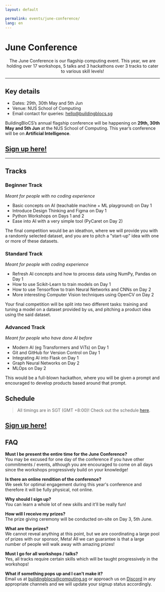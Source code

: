 ```yaml
---
layout: default

permalink: events/june-conference/
lang: en
---
```


# June Conference

<p style="text-align: center">The June Conference is our flagship computing event. This year, we are holding over 17 workshops, 5 talks and 3 hackathons over 3 tracks to cater to various skill levels!</p>

---
## Key details
- Dates: 29th, 30th May and 5th Jun
- Venue: NUS School of Computing
- Email contact for queries: <hello@buildingblocs.sg>

BuildingBloCS’s annual flagship conference will be happening on **29th, 30th May and 5th Jun** at the NUS School of Computing. This year’s conference will be on **Artificial Intelligence**. 
## <a class="btn" href="https://go.buildingblocs.sg/june"> Sign up here! </a> 
---

## Tracks
### Beginner Track
_Meant for people with no coding experience_
- Basic concepts on AI (teachable machine + ML playground) on Day 1
- Introduce Design Thinking and Figma on Day 1
- Python Workshops on Days 1 and 2
- Ease into AI with a very simple tool (PyCaret on Day 2)

The final competition would be an ideathon, where we will provide you with a randomly selected dataset, and you are to pitch a "start-up" idea with one or more of these datasets.

### Standard Track
_Meant for people with coding experience_
- Refresh AI concepts and how to process data using NumPy, Pandas on Day 1
- How to use Scikit-Learn to train models on Day 1
- How to use Tensorflow to train Neural Networks and CNNs on Day 2
- More interesting Computer Vision techniques using OpenCV on Day 2

Your final competition will be split into two different tasks: training and tuning a model on a dataset provided by us, and pitching a product idea using the said dataset.

### Advanced Track
_Meant for people who have done AI before_
- Modern AI (eg Transformers and ViTs) on Day 1
- Git and GitHub for Version Control on Day 1
- Integrating AI into Flask on Day 1
- Graph Neural Networks on Day 2
- MLOps on Day 2

This would be a full-blown hackathon, where you will be given a prompt and encouraged to develop products based around that prompt.

## Schedule
> All timings are in SGT (GMT +8:00)!
Check out the schedule <a href="https://docs.google.com/spreadsheets/d/e/2PACX-1vSWj7F_US-g7GEK8dnUXNr1wjEbrX534OzKxjAlvFAhP3VTv-sCfQEp82MdDpxfgSyAHILUJ6r3dPZ4/pubhtml?widget=true&amp;headers=false">here</a>.

## <a class="btn" href="https://go.buildingblocs.sg/june"> Sign up here! </a> 

## FAQ
<strong>Must I be present the entire time for the June Conference?</strong>
<br>You may be excused for one day of the conference if you have other commitments / events, although you are encouraged to come on all days since the workshops progressively build on your knowledge!

<strong>Is there an online rendition of the conference?</strong>
<br>We seek for optimal engagement during this year's conference and therefore it will be fully physical, not online.

<strong>Why should I sign up?</strong>
<br>You can learn a whole lot of new skills and it'll be really fun!

<strong>How will I receive my prizes?</strong>
<br>The prize giving ceremony will be conducted on-site on Day 3, 5th June.

<strong>What are the prizes?</strong>
<br>We cannot reveal anything at this point, but we are coordinating a large pool of prizes with our sponsor, Meta! All we can guarantee is that a large number of people will walk away with amazing prizes!

<strong>Must I go for all workshops / talks?</strong>
<br>Yes, all tracks require certain skills which will be taught progressively in the workshops! 

<strong>What if something pops up and I can’t make it?</strong>
<br>Email us at <a href="mailto:buildingblocs@computing.sg">buildingblocs@computing.sg</a> or approach us on <a href="https://discord.gg/VSHyrbsJFs">Discord</a> in any appropriate channels and we will update your signup status accordingly.

